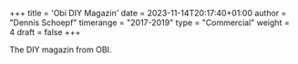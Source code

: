 +++
title = 'Obi DIY Magazin'
date = 2023-11-14T20:17:40+01:00
author = "Dennis Schoepf"
timerange = "2017-2019"
type = "Commercial"
weight = 4
draft = false
+++

The DIY magazin from OBI.
